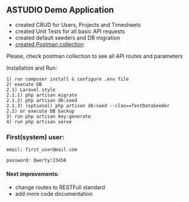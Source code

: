 

## ASTUDIO Demo Application

- created CRUD for Users, Projects and Timesheets
- created Unit Tests for all basic API requests
- created default seeders and DB migration
- [created Postman collection](https://github.com/SmileyThane/astudio-demo-app/postman-collection.json)

Please, check postman collection to see all API routes and parameters

Installation and Run:

```
1) run composer install & configure .env file
2) execute DB
2.1) Laravel style
2.1.1) php artisan migrate
2.1.2) php artisan db:seed
2.1.3) (optional) php artisan db:seed --clas==TestDataSeeder
2.2) or execute DB backup
3) run php artisan key:generate
4) run php artisan serve
```

### First(system) user:

```
email: first_user@mail.com

password: Qwerty!23456
```

#### Next improvements:

- change routes to RESTFull standard
- add more code documentation 

